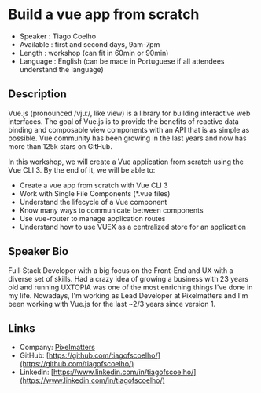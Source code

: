 Build a vue app from scratch
=========================

* Speaker   : Tiago Coelho
* Available : first and second days, 9am-7pm
* Length    : workshop (can fit in 60min or 90min)
* Language  : English (can be made in Portuguese if all attendees understand the language)

Description
-----------

Vue.js (pronounced /vjuː/, like view) is a library for building interactive web interfaces. The goal of Vue.js is to provide the benefits of reactive data binding and composable view components with an API that is as simple as possible. Vue community has been growing in the last years and now has more than 125k stars on GitHub.

In this workshop, we will create a Vue application from scratch using the Vue CLI 3. By the end of it, we will be able to:

* Create a vue app from scratch with Vue CLI 3
* Work with Single File Components (*.vue files)
* Understand the lifecycle of a Vue component
* Know many ways to communicate between components
* Use vue-router to manage application routes
* Understand how to use VUEX as a centralized store for an application

Speaker Bio
-----------
Full-Stack Developer with a big focus on the Front-End and UX with a diverse set of skills. Had a crazy idea of growing a business with 23 years old and running UXTOPIA was one of the most enriching things I've done in my life. Nowadays, I'm working as Lead Developer at Pixelmatters and I'm been working with Vue.js for the last ~2/3 years since version 1.

Links
-----
* Company: [Pixelmatters](http://www.pixelmatters.com/)
* GitHub: [https://github.com/tiagofscoelho/](https://github.com/tiagofscoelho/)
* Linkedin: [https://www.linkedin.com/in/tiagofscoelho/](https://www.linkedin.com/in/tiagofscoelho/)